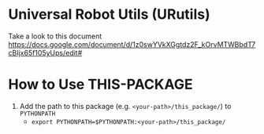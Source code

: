 # Universal Robot Utils (URutils)

Take a look to this document https://docs.google.com/document/d/1z0swYVkXGgtdz2F_kOrvMTWBbdT7cBIjx65f105yUps/edit# 


# How to Use THIS-PACKAGE
1. Add the path to this package (e.g. `<your-path>/this_package/`) to `PYTHONPATH` 
    - `export PYTHONPATH=$PYTHONPATH:<your-path>/this_package/` 
